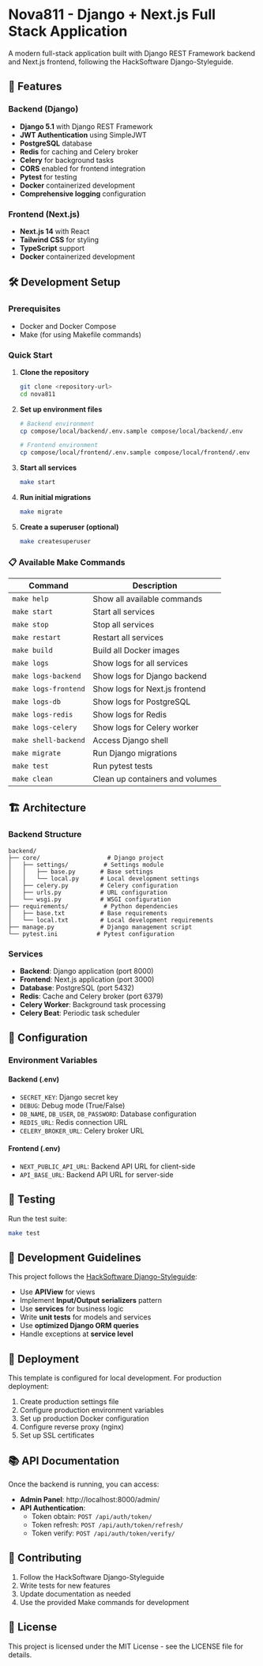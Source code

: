 # Nova811 - Django + Next.js Full Stack Application

A modern full-stack application built with Django REST Framework backend and Next.js frontend, following the HackSoftware Django-Styleguide.

## 🚀 Features

### Backend (Django)
- **Django 5.1** with Django REST Framework
- **JWT Authentication** using SimpleJWT
- **PostgreSQL** database
- **Redis** for caching and Celery broker
- **Celery** for background tasks
- **CORS** enabled for frontend integration
- **Pytest** for testing
- **Docker** containerized development
- **Comprehensive logging** configuration

### Frontend (Next.js)
- **Next.js 14** with React
- **Tailwind CSS** for styling
- **TypeScript** support
- **Docker** containerized development

## 🛠 Development Setup

### Prerequisites
- Docker and Docker Compose
- Make (for using Makefile commands)

### Quick Start

1. **Clone the repository**
   ```bash
   git clone <repository-url>
   cd nova811
   ```

2. **Set up environment files**
   ```bash
   # Backend environment
   cp compose/local/backend/.env.sample compose/local/backend/.env
   
   # Frontend environment
   cp compose/local/frontend/.env.sample compose/local/frontend/.env
   ```

3. **Start all services**
   ```bash
   make start
   ```

4. **Run initial migrations**
   ```bash
   make migrate
   ```

5. **Create a superuser (optional)**
   ```bash
   make createsuperuser
   ```

### 📋 Available Make Commands

| Command | Description |
|---------|-------------|
| `make help` | Show all available commands |
| `make start` | Start all services |
| `make stop` | Stop all services |
| `make restart` | Restart all services |
| `make build` | Build all Docker images |
| `make logs` | Show logs for all services |
| `make logs-backend` | Show logs for Django backend |
| `make logs-frontend` | Show logs for Next.js frontend |
| `make logs-db` | Show logs for PostgreSQL |
| `make logs-redis` | Show logs for Redis |
| `make logs-celery` | Show logs for Celery worker |
| `make shell-backend` | Access Django shell |
| `make migrate` | Run Django migrations |
| `make test` | Run pytest tests |
| `make clean` | Clean up containers and volumes |

## 🏗 Architecture

### Backend Structure
```
backend/
├── core/                   # Django project
│   ├── settings/          # Settings module
│   │   ├── base.py       # Base settings
│   │   └── local.py      # Local development settings
│   ├── celery.py         # Celery configuration
│   ├── urls.py           # URL configuration
│   └── wsgi.py           # WSGI configuration
├── requirements/          # Python dependencies
│   ├── base.txt          # Base requirements
│   └── local.txt         # Local development requirements
├── manage.py             # Django management script
└── pytest.ini           # Pytest configuration
```

### Services
- **Backend**: Django application (port 8000)
- **Frontend**: Next.js application (port 3000)
- **Database**: PostgreSQL (port 5432)
- **Redis**: Cache and Celery broker (port 6379)
- **Celery Worker**: Background task processing
- **Celery Beat**: Periodic task scheduler

## 🔧 Configuration

### Environment Variables

#### Backend (.env)
- `SECRET_KEY`: Django secret key
- `DEBUG`: Debug mode (True/False)
- `DB_NAME`, `DB_USER`, `DB_PASSWORD`: Database configuration
- `REDIS_URL`: Redis connection URL
- `CELERY_BROKER_URL`: Celery broker URL

#### Frontend (.env)
- `NEXT_PUBLIC_API_URL`: Backend API URL for client-side
- `API_BASE_URL`: Backend API URL for server-side

## 🧪 Testing

Run the test suite:
```bash
make test
```

## 📝 Development Guidelines

This project follows the [HackSoftware Django-Styleguide](https://github.com/HackSoftware/Django-Styleguide):

- Use **APIView** for views
- Implement **Input/Output serializers** pattern
- Use **services** for business logic
- Write **unit tests** for models and services
- Use **optimized Django ORM queries**
- Handle exceptions at **service level**

## 🚀 Deployment

This template is configured for local development. For production deployment:

1. Create production settings file
2. Configure production environment variables
3. Set up production Docker configuration
4. Configure reverse proxy (nginx)
5. Set up SSL certificates

## 📚 API Documentation

Once the backend is running, you can access:
- **Admin Panel**: http://localhost:8000/admin/
- **API Authentication**:
  - Token obtain: `POST /api/auth/token/`
  - Token refresh: `POST /api/auth/token/refresh/`
  - Token verify: `POST /api/auth/token/verify/`

## 🤝 Contributing

1. Follow the HackSoftware Django-Styleguide
2. Write tests for new features
3. Update documentation as needed
4. Use the provided Make commands for development

## 📄 License

This project is licensed under the MIT License - see the LICENSE file for details.

